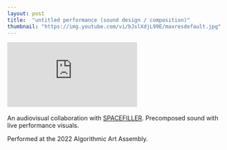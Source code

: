```yaml
---
layout: post
title:  "untitled performance (sound design / composition)"
thumbnail: "https://img.youtube.com/vi/bJslXdjL99E/maxresdefault.jpg"
---
```

<div class="video-wrapper">
    <iframe src="https://www.youtube.com/embed/bJslXdjL99E?si=KI3LubF5ipy9QmLx&amp;controls=0;showinfo=0;autohide=1;" title="YouTube video player" frameborder="0" allow="accelerometer; autoplay; clipboard-write; encrypted-media; gyroscope; picture-in-picture; web-share" allowfullscreen></iframe>
</div>
<br>
An audiovisual collaboration with <a href="https://spacefiller.space/algoplex1/">SPACEFILLER</a>. Precomposed sound with live performance visuals.

Performed at the 2022 Algorithmic Art Assembly.
